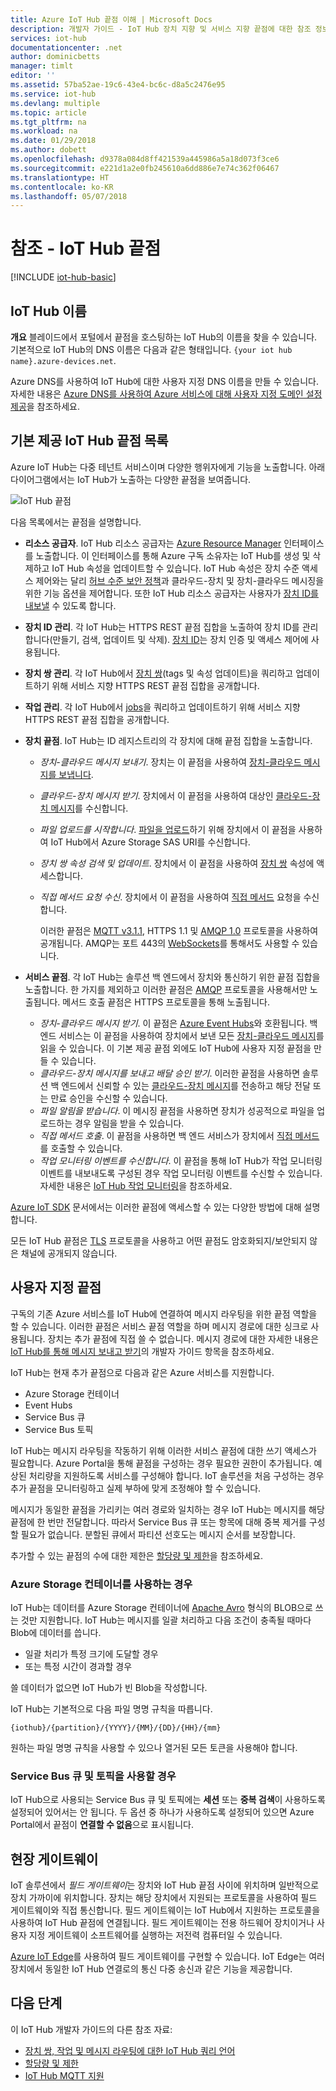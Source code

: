 ```yaml
---
title: Azure IoT Hub 끝점 이해 | Microsoft Docs
description: 개발자 가이드 - IoT Hub 장치 지향 및 서비스 지향 끝점에 대한 참조 정보
services: iot-hub
documentationcenter: .net
author: dominicbetts
manager: timlt
editor: ''
ms.assetid: 57ba52ae-19c6-43e4-bc6c-d8a5c2476e95
ms.service: iot-hub
ms.devlang: multiple
ms.topic: article
ms.tgt_pltfrm: na
ms.workload: na
ms.date: 01/29/2018
ms.author: dobett
ms.openlocfilehash: d9378a084d8ff421539a445986a5a18d073f3ce6
ms.sourcegitcommit: e221d1a2e0fb245610a6dd886e7e74c362f06467
ms.translationtype: HT
ms.contentlocale: ko-KR
ms.lasthandoff: 05/07/2018
---
```

# <a name="reference---iot-hub-endpoints"></a>참조 - IoT Hub 끝점

[!INCLUDE [iot-hub-basic](../../includes/iot-hub-basic-partial.md)]

## <a name="iot-hub-names"></a>IoT Hub 이름

**개요** 블레이드에서 포털에서 끝점을 호스팅하는 IoT Hub의 이름을 찾을 수 있습니다. 기본적으로 IoT Hub의 DNS 이름은 다음과 같은 형태입니다. `{your iot hub name}.azure-devices.net`.

Azure DNS를 사용하여 IoT Hub에 대한 사용자 지정 DNS 이름을 만들 수 있습니다. 자세한 내용은 [Azure DNS를 사용하여 Azure 서비스에 대해 사용자 지정 도메인 설정 제공](../dns/dns-custom-domain.md)을 참조하세요.

## <a name="list-of-built-in-iot-hub-endpoints"></a>기본 제공 IoT Hub 끝점 목록

Azure IoT Hub는 다중 테넌트 서비스이며 다양한 행위자에게 기능을 노출합니다. 아래 다이어그램에서는 IoT Hub가 노출하는 다양한 끝점을 보여줍니다.

![IoT Hub 끝점][img-endpoints]

다음 목록에서는 끝점을 설명합니다.

* **리소스 공급자**. IoT Hub 리소스 공급자는 [Azure Resource Manager][lnk-arm] 인터페이스를 노출합니다. 이 인터페이스를 통해 Azure 구독 소유자는 IoT Hub를 생성 및 삭제하고 IoT Hub 속성을 업데이트할 수 있습니다. IoT Hub 속성은 장치 수준 액세스 제어와는 달리 [허브 수준 보안 정책][lnk-accesscontrol]과 클라우드-장치 및 장치-클라우드 메시징을 위한 기능 옵션을 제어합니다. 또한 IoT Hub 리소스 공급자는 사용자가 [장치 ID를 내보낼][lnk-importexport] 수 있도록 합니다.
* **장치 ID 관리**. 각 IoT Hub는 HTTPS REST 끝점 집합을 노출하여 장치 ID를 관리합니다(만들기, 검색, 업데이트 및 삭제). [장치 ID][lnk-device-identities]는 장치 인증 및 액세스 제어에 사용됩니다.
* **장치 쌍 관리**. 각 IoT Hub에서 [장치 쌍][lnk-twins](tags 및 속성 업데이트)을 쿼리하고 업데이트하기 위해 서비스 지향 HTTPS REST 끝점 집합을 공개합니다.
* **작업 관리**. 각 IoT Hub에서 [jobs][lnk-jobs]을 쿼리하고 업데이트하기 위해 서비스 지향 HTTPS REST 끝점 집합을 공개합니다.
* **장치 끝점**. IoT Hub는 ID 레지스트리의 각 장치에 대해 끝점 집합을 노출합니다.

  * *장치-클라우드 메시지 보내기*. 장치는 이 끝점을 사용하여 [장치-클라우드 메시지를 보냅니다][lnk-d2c].
  * *클라우드-장치 메시지 받기*. 장치에서 이 끝점을 사용하여 대상인 [클라우드-장치 메시지][lnk-c2d]를 수신합니다.
  * *파일 업로드를 시작합니다*. [파일을 업로드][lnk-upload]하기 위해 장치에서 이 끝점을 사용하여 IoT Hub에서 Azure Storage SAS URI를 수신합니다.
  * *장치 쌍 속성 검색 및 업데이트*. 장치에서 이 끝점을 사용하여 [장치 쌍][lnk-twins] 속성에 액세스합니다.
  * *직접 메서드 요청 수신*. 장치에서 이 끝점을 사용하여 [직접 메서드][lnk-methods] 요청을 수신합니다.

    이러한 끝점은 [MQTT v3.1.1][lnk-mqtt], HTTPS 1.1 및 [AMQP 1.0][lnk-amqp] 프로토콜을 사용하여 공개됩니다. AMQP는 포트 443의 [WebSockets][lnk-websockets]를 통해서도 사용할 수 있습니다.

* **서비스 끝점**. 각 IoT Hub는 솔루션 백 엔드에서 장치와 통신하기 위한 끝점 집합을 노출합니다. 한 가지를 제외하고 이러한 끝점은 [AMQP][lnk-amqp] 프로토콜을 사용해서만 노출됩니다. 메서드 호출 끝점은 HTTPS 프로토콜을 통해 노출됩니다.
  
  * *장치-클라우드 메시지 받기*. 이 끝점은 [Azure Event Hubs][lnk-event-hubs]와 호환됩니다. 백 엔드 서비스는 이 끝점을 사용하여 장치에서 보낸 모든 [장치-클라우드 메시지][lnk-d2c]를 읽을 수 있습니다. 이 기본 제공 끝점 외에도 IoT Hub에 사용자 지정 끝점을 만들 수 있습니다.
  * *클라우드-장치 메시지를 보내고 배달 승인 받기*. 이러한 끝점을 사용하면 솔루션 백 엔드에서 신뢰할 수 있는 [클라우드-장치 메시지][lnk-c2d]를 전송하고 해당 전달 또는 만료 승인을 수신할 수 있습니다.
  * *파일 알림을 받습니다*. 이 메시징 끝점을 사용하면 장치가 성공적으로 파일을 업로드하는 경우 알림을 받을 수 있습니다. 
  * *직접 메서드 호출*. 이 끝점을 사용하면 백 엔드 서비스가 장치에서 [직접 메서드][lnk-methods]를 호출할 수 있습니다.
  * *작업 모니터링 이벤트를 수신합니다*. 이 끝점을 통해 IoT Hub가 작업 모니터링 이벤트를 내보내도록 구성된 경우 작업 모니터링 이벤트를 수신할 수 있습니다. 자세한 내용은 [IoT Hub 작업 모니터링][lnk-operations-mon]을 참조하세요.

[Azure IoT SDK][lnk-sdks] 문서에서는 이러한 끝점에 액세스할 수 있는 다양한 방법에 대해 설명합니다.

모든 IoT Hub 끝점은 [TLS][lnk-tls] 프로토콜을 사용하고 어떤 끝점도 암호화되지/보안되지 않은 채널에 공개되지 않습니다.

## <a name="custom-endpoints"></a>사용자 지정 끝점

구독의 기존 Azure 서비스를 IoT Hub에 연결하여 메시지 라우팅을 위한 끝점 역할을 할 수 있습니다. 이러한 끝점은 서비스 끝점 역할을 하며 메시지 경로에 대한 싱크로 사용됩니다. 장치는 추가 끝점에 직접 쓸 수 없습니다. 메시지 경로에 대한 자세한 내용은 [IoT Hub를 통해 메시지 보내고 받기][lnk-devguide-messaging]의 개발자 가이드 항목을 참조하세요.

IoT Hub는 현재 추가 끝점으로 다음과 같은 Azure 서비스를 지원합니다.

* Azure Storage 컨테이너 
* Event Hubs
* Service Bus 큐
* Service Bus 토픽

IoT Hub는 메시지 라우팅을 작동하기 위해 이러한 서비스 끝점에 대한 쓰기 액세스가 필요합니다. Azure Portal을 통해 끝점을 구성하는 경우 필요한 권한이 추가됩니다. 예상된 처리량을 지원하도록 서비스를 구성해야 합니다. IoT 솔루션을 처음 구성하는 경우 추가 끝점을 모니터링하고 실제 부하에 맞게 조정해야 할 수 있습니다.

메시지가 동일한 끝점을 가리키는 여러 경로와 일치하는 경우 IoT Hub는 메시지를 해당 끝점에 한 번만 전달합니다. 따라서 Service Bus 큐 또는 항목에 대해 중복 제거를 구성할 필요가 없습니다. 분할된 큐에서 파티션 선호도는 메시지 순서를 보장합니다.

추가할 수 있는 끝점의 수에 대한 제한은 [할당량 및 제한][lnk-devguide-quotas]을 참조하세요.

### <a name="when-using-azure-storage-containers"></a>Azure Storage 컨테이너를 사용하는 경우

IoT Hub는 데이터를 Azure Storage 컨테이너에 [Apache Avro](http://avro.apache.org/) 형식의 BLOB으로 쓰는 것만 지원합니다. IoT Hub는 메시지를 일괄 처리하고 다음 조건이 충족될 때마다 Blob에 데이터를 씁니다.

* 일괄 처리가 특정 크기에 도달할 경우
* 또는 특정 시간이 경과할 경우

쓸 데이터가 없으면 IoT Hub가 빈 Blob을 작성합니다.

IoT Hub는 기본적으로 다음 파일 명명 규칙을 따릅니다.

```
{iothub}/{partition}/{YYYY}/{MM}/{DD}/{HH}/{mm}
```

원하는 파일 명명 규칙을 사용할 수 있으나 열거된 모든 토큰을 사용해야 합니다.

### <a name="when-using-service-bus-queues-and-topics"></a>Service Bus 큐 및 토픽을 사용할 경우

IoT Hub으로 사용되는 Service Bus 큐 및 토픽에는 **세션** 또는 **중복 검색**이 사용하도록 설정되어 있어서는 안 됩니다. 두 옵션 중 하나가 사용하도록 설정되어 있으면 Azure Portal에서 끝점이 **연결할 수 없음**으로 표시됩니다.

## <a name="field-gateways"></a>현장 게이트웨이

IoT 솔루션에서 *필드 게이트웨이*는 장치와 IoT Hub 끝점 사이에 위치하며 일반적으로 장치 가까이에 위치합니다. 장치는 해당 장치에서 지원되는 프로토콜을 사용하여 필드 게이트웨이와 직접 통신합니다. 필드 게이트웨이는 IoT Hub에서 지원하는 프로토콜을 사용하여 IoT Hub 끝점에 연결됩니다. 필드 게이트웨이는 전용 하드웨어 장치이거나 사용자 지정 게이트웨이 소프트웨어를 실행하는 저전력 컴퓨터일 수 있습니다.

[Azure IoT Edge][lnk-iot-edge]를 사용하여 필드 게이트웨이를 구현할 수 있습니다. IoT Edge는 여러 장치에서 동일한 IoT Hub 연결로의 통신 다중 송신과 같은 기능을 제공합니다.

## <a name="next-steps"></a>다음 단계

이 IoT Hub 개발자 가이드의 다른 참조 자료:

* [장치 쌍, 작업 및 메시지 라우팅에 대한 IoT Hub 쿼리 언어][lnk-devguide-query]
* [할당량 및 제한][lnk-devguide-quotas]
* [IoT Hub MQTT 지원][lnk-devguide-mqtt]

[lnk-iot-edge]: https://github.com/Azure/iot-edge

[img-endpoints]: ./media/iot-hub-devguide-endpoints/endpoints.png
[lnk-amqp]: https://www.amqp.org/
[lnk-mqtt]: http://mqtt.org/
[lnk-websockets]: https://tools.ietf.org/html/rfc6455
[lnk-arm]: ../azure-resource-manager/resource-group-overview.md
[lnk-event-hubs]: http://azure.microsoft.com/documentation/services/event-hubs/

[lnk-tls]: https://tools.ietf.org/html/rfc5246


[lnk-sdks]: iot-hub-devguide-sdks.md
[lnk-accesscontrol]: iot-hub-devguide-security.md#access-control-and-permissions
[lnk-importexport]: iot-hub-devguide-identity-registry.md#import-and-export-device-identities
[lnk-d2c]: iot-hub-devguide-messages-d2c.md
[lnk-device-identities]: iot-hub-devguide-identity-registry.md
[lnk-upload]: iot-hub-devguide-file-upload.md
[lnk-c2d]: iot-hub-devguide-messages-c2d.md
[lnk-methods]: iot-hub-devguide-direct-methods.md
[lnk-twins]: iot-hub-devguide-device-twins.md
[lnk-query]: iot-hub-devguide-query-language.md
[lnk-jobs]: iot-hub-devguide-jobs.md

[lnk-devguide-quotas]: iot-hub-devguide-quotas-throttling.md
[lnk-devguide-query]: iot-hub-devguide-query-language.md
[lnk-devguide-mqtt]: iot-hub-mqtt-support.md
[lnk-devguide-messaging]: iot-hub-devguide-messaging.md
[lnk-operations-mon]: iot-hub-operations-monitoring.md
